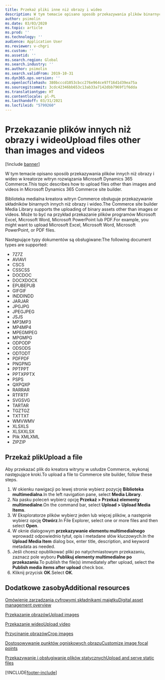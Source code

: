 ```yaml
---
title: Przekaż pliki inne niż obrazy i wideo
description: W tym temacie opisano sposób przekazywania plików binarnych innych niż obrazy i wideo w kreatorze witryn rozwiązania Microsoft Dynamics 365 Commerce.
author: psimolin
ms.date: 03/03/2020
ms.topic: article
ms.prod: ''
ms.technology: ''
audience: Application User
ms.reviewer: v-chgri
ms.custom: ''
ms.assetid: ''
ms.search.region: Global
ms.search.industry: ''
ms.author: psimolin
ms.search.validFrom: 2019-10-31
ms.dyn365.ops.version: ''
ms.openlocfilehash: 380bcccd1053cbcc276e964ce97f16d1d39ea75a
ms.sourcegitcommit: 3cdc42346bb653c13ab33a7142dbb7969f1f6dda
ms.translationtype: HT
ms.contentlocale: pl-PL
ms.lasthandoff: 03/31/2021
ms.locfileid: "5799260"
---
```

# <a name="upload-files-other-than-images-and-videos"></a><span data-ttu-id="1e398-103">Przekazanie plików innych niż obrazy i wideo</span><span class="sxs-lookup"><span data-stu-id="1e398-103">Upload files other than images and videos</span></span>

[!include [banner](includes/banner.md)]

<span data-ttu-id="1e398-104">W tym temacie opisano sposób przekazywania plików innych niż obrazy i wideo w kreatorze witryn rozwiązania Microsoft Dynamics 365 Commerce.</span><span class="sxs-lookup"><span data-stu-id="1e398-104">This topic describes how to upload files other than images and videos in Microsoft Dynamics 365 Commerce site builder.</span></span>

<span data-ttu-id="1e398-105">Biblioteka medialna kreatora witryn Commerce obsługuje przekazywanie składników binarnych innych niż obrazy i wideo.</span><span class="sxs-lookup"><span data-stu-id="1e398-105">The Commerce site builder Media Library supports the uploading of binary assets other than images or videos.</span></span> <span data-ttu-id="1e398-106">Może to być na przykład przekazanie plików programów Microsoft Excel, Microsoft Word, Microsoft PowerPoint lub PDF.</span><span class="sxs-lookup"><span data-stu-id="1e398-106">For example, you might want to upload Microsoft Excel, Microsoft Word, Microsoft PowerPoint, or PDF files.</span></span>

<span data-ttu-id="1e398-107">Następujące typy dokumentów są obsługiwane:</span><span class="sxs-lookup"><span data-stu-id="1e398-107">The following document types are supported:</span></span>
- <span data-ttu-id="1e398-108">7Z</span><span class="sxs-lookup"><span data-stu-id="1e398-108">7Z</span></span>
- <span data-ttu-id="1e398-109">AVI</span><span class="sxs-lookup"><span data-stu-id="1e398-109">AVI</span></span>
- <span data-ttu-id="1e398-110">CS</span><span class="sxs-lookup"><span data-stu-id="1e398-110">CS</span></span>
- <span data-ttu-id="1e398-111">CSS</span><span class="sxs-lookup"><span data-stu-id="1e398-111">CSS</span></span>
- <span data-ttu-id="1e398-112">DOC</span><span class="sxs-lookup"><span data-stu-id="1e398-112">DOC</span></span>
- <span data-ttu-id="1e398-113">DOCX</span><span class="sxs-lookup"><span data-stu-id="1e398-113">DOCX</span></span>
- <span data-ttu-id="1e398-114">EPUB</span><span class="sxs-lookup"><span data-stu-id="1e398-114">EPUB</span></span>
- <span data-ttu-id="1e398-115">GIF</span><span class="sxs-lookup"><span data-stu-id="1e398-115">GIF</span></span>
- <span data-ttu-id="1e398-116">INDD</span><span class="sxs-lookup"><span data-stu-id="1e398-116">INDD</span></span>
- <span data-ttu-id="1e398-117">JAR</span><span class="sxs-lookup"><span data-stu-id="1e398-117">JAR</span></span>
- <span data-ttu-id="1e398-118">JPG</span><span class="sxs-lookup"><span data-stu-id="1e398-118">JPG</span></span>
- <span data-ttu-id="1e398-119">JPEG</span><span class="sxs-lookup"><span data-stu-id="1e398-119">JPEG</span></span>
- <span data-ttu-id="1e398-120">JS</span><span class="sxs-lookup"><span data-stu-id="1e398-120">JS</span></span>
- <span data-ttu-id="1e398-121">MP3</span><span class="sxs-lookup"><span data-stu-id="1e398-121">MP3</span></span>
- <span data-ttu-id="1e398-122">MP4</span><span class="sxs-lookup"><span data-stu-id="1e398-122">MP4</span></span>
- <span data-ttu-id="1e398-123">MPEG</span><span class="sxs-lookup"><span data-stu-id="1e398-123">MPEG</span></span>
- <span data-ttu-id="1e398-124">MPG</span><span class="sxs-lookup"><span data-stu-id="1e398-124">MPG</span></span>
- <span data-ttu-id="1e398-125">ODP</span><span class="sxs-lookup"><span data-stu-id="1e398-125">ODP</span></span>
- <span data-ttu-id="1e398-126">ODS</span><span class="sxs-lookup"><span data-stu-id="1e398-126">ODS</span></span>
- <span data-ttu-id="1e398-127">ODT</span><span class="sxs-lookup"><span data-stu-id="1e398-127">ODT</span></span>
- <span data-ttu-id="1e398-128">PDF</span><span class="sxs-lookup"><span data-stu-id="1e398-128">PDF</span></span>
- <span data-ttu-id="1e398-129">PNG</span><span class="sxs-lookup"><span data-stu-id="1e398-129">PNG</span></span>
- <span data-ttu-id="1e398-130">PPT</span><span class="sxs-lookup"><span data-stu-id="1e398-130">PPT</span></span>
- <span data-ttu-id="1e398-131">PPTX</span><span class="sxs-lookup"><span data-stu-id="1e398-131">PPTX</span></span>
- <span data-ttu-id="1e398-132">PS</span><span class="sxs-lookup"><span data-stu-id="1e398-132">PS</span></span>
- <span data-ttu-id="1e398-133">QXP</span><span class="sxs-lookup"><span data-stu-id="1e398-133">QXP</span></span>
- <span data-ttu-id="1e398-134">RAR</span><span class="sxs-lookup"><span data-stu-id="1e398-134">RAR</span></span>
- <span data-ttu-id="1e398-135">RTF</span><span class="sxs-lookup"><span data-stu-id="1e398-135">RTF</span></span>
- <span data-ttu-id="1e398-136">SVG</span><span class="sxs-lookup"><span data-stu-id="1e398-136">SVG</span></span>
- <span data-ttu-id="1e398-137">TAR</span><span class="sxs-lookup"><span data-stu-id="1e398-137">TAR</span></span>
- <span data-ttu-id="1e398-138">TGZ</span><span class="sxs-lookup"><span data-stu-id="1e398-138">TGZ</span></span>
- <span data-ttu-id="1e398-139">TXT</span><span class="sxs-lookup"><span data-stu-id="1e398-139">TXT</span></span>
- <span data-ttu-id="1e398-140">WMV</span><span class="sxs-lookup"><span data-stu-id="1e398-140">WMV</span></span>
- <span data-ttu-id="1e398-141">XLS</span><span class="sxs-lookup"><span data-stu-id="1e398-141">XLS</span></span>
- <span data-ttu-id="1e398-142">XLSX</span><span class="sxs-lookup"><span data-stu-id="1e398-142">XLSX</span></span>
- <span data-ttu-id="1e398-143">Plik XML</span><span class="sxs-lookup"><span data-stu-id="1e398-143">XML</span></span>
- <span data-ttu-id="1e398-144">ZIP</span><span class="sxs-lookup"><span data-stu-id="1e398-144">ZIP</span></span>

## <a name="upload-a-file"></a><span data-ttu-id="1e398-145">Przekaż plik</span><span class="sxs-lookup"><span data-stu-id="1e398-145">Upload a file</span></span>

<span data-ttu-id="1e398-146">Aby przekazać plik do kreatora witryny w usłudze Commerce, wykonaj następujące kroki.</span><span class="sxs-lookup"><span data-stu-id="1e398-146">To upload a file to Commerce site builder, follow these steps.</span></span>

1. <span data-ttu-id="1e398-147">W okienku nawigacji po lewej stronie wybierz pozycję **Biblioteka multimedialna**.</span><span class="sxs-lookup"><span data-stu-id="1e398-147">In the left navigation pane, select **Media Library**.</span></span>
1. <span data-ttu-id="1e398-148">Na pasku poleceń wybierz opcję **Przekaż \> Przekaż elementy multimedialne**.</span><span class="sxs-lookup"><span data-stu-id="1e398-148">On the command bar, select **Upload \> Upload Media Items**.</span></span>
1. <span data-ttu-id="1e398-149">W Eksploratorze plików wybierz jeden lub więcej plików, a następnie wybierz opcję **Otwórz**.</span><span class="sxs-lookup"><span data-stu-id="1e398-149">In File Explorer, select one or more files and then select **Open**.</span></span>
1. <span data-ttu-id="1e398-150">W oknie dialogowym **przekazywanie elementu multimedialnego** wprowadź odpowiednio tytuł, opis i metadane słów kluczowych.</span><span class="sxs-lookup"><span data-stu-id="1e398-150">In the **Upload Media Item** dialog box, enter title, description, and keyword metadata as needed.</span></span>
1. <span data-ttu-id="1e398-151">Jeśli chcesz opublikować pliki po natychmiastowym przekazaniu, zaznacz pole wyboru **Publikuj elementy multimedialne po przekazaniu**.</span><span class="sxs-lookup"><span data-stu-id="1e398-151">To publish the file(s) immediately after upload, select the **Publish media items after upload** check box.</span></span>
1. <span data-ttu-id="1e398-152">Kliknij przycisk **OK**.</span><span class="sxs-lookup"><span data-stu-id="1e398-152">Select **OK**.</span></span>

## <a name="additional-resources"></a><span data-ttu-id="1e398-153">Dodatkowe zasoby</span><span class="sxs-lookup"><span data-stu-id="1e398-153">Additional resources</span></span>

[<span data-ttu-id="1e398-154">Omówienie zarządzania cyfrowymi składnikami majątku</span><span class="sxs-lookup"><span data-stu-id="1e398-154">Digital asset management overview</span></span>](dam-overview.md)

[<span data-ttu-id="1e398-155">Przekazanie obrazów</span><span class="sxs-lookup"><span data-stu-id="1e398-155">Upload images</span></span>](dam-upload-images.md)

[<span data-ttu-id="1e398-156">Przekazanie wideo</span><span class="sxs-lookup"><span data-stu-id="1e398-156">Upload video</span></span>](dam-upload-video.md)

[<span data-ttu-id="1e398-157">Przycinanie obrazów</span><span class="sxs-lookup"><span data-stu-id="1e398-157">Crop images</span></span>](dam-crop-images.md)

[<span data-ttu-id="1e398-158">Dostosowywanie punktów ogniskowych obrazu</span><span class="sxs-lookup"><span data-stu-id="1e398-158">Customize image focal points</span></span>](dam-custom-focal-point.md)

[<span data-ttu-id="1e398-159">Przekazywanie i obsługiwanie plików statycznych</span><span class="sxs-lookup"><span data-stu-id="1e398-159">Upload and serve static files</span></span>](upload-serve-static-files.md)


[!INCLUDE[footer-include](../includes/footer-banner.md)]
